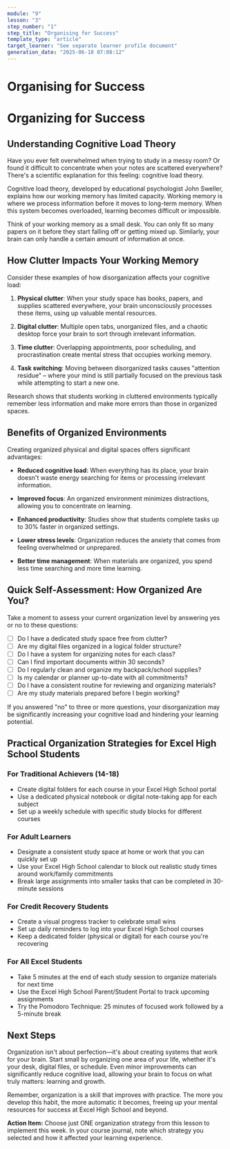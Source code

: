 ```yaml
---
module: "9"
lesson: "3"
step_number: "1"
step_title: "Organising for Success"
template_type: "article"
target_learner: "See separate learner profile document"
generation_date: "2025-06-10 07:08:12"
---
```


# Organising for Success

# Organizing for Success

## Understanding Cognitive Load Theory

Have you ever felt overwhelmed when trying to study in a messy room? Or found it difficult to concentrate when your notes are scattered everywhere? There's a scientific explanation for this feeling: cognitive load theory.

Cognitive load theory, developed by educational psychologist John Sweller, explains how our working memory has limited capacity. Working memory is where we process information before it moves to long-term memory. When this system becomes overloaded, learning becomes difficult or impossible.

Think of your working memory as a small desk. You can only fit so many papers on it before they start falling off or getting mixed up. Similarly, your brain can only handle a certain amount of information at once.

## How Clutter Impacts Your Working Memory

Consider these examples of how disorganization affects your cognitive load:

1. **Physical clutter**: When your study space has books, papers, and supplies scattered everywhere, your brain unconsciously processes these items, using up valuable mental resources.

2. **Digital clutter**: Multiple open tabs, unorganized files, and a chaotic desktop force your brain to sort through irrelevant information.

3. **Time clutter**: Overlapping appointments, poor scheduling, and procrastination create mental stress that occupies working memory.

4. **Task switching**: Moving between disorganized tasks causes "attention residue" – where your mind is still partially focused on the previous task while attempting to start a new one.

Research shows that students working in cluttered environments typically remember less information and make more errors than those in organized spaces.

## Benefits of Organized Environments

Creating organized physical and digital spaces offers significant advantages:

- **Reduced cognitive load**: When everything has its place, your brain doesn't waste energy searching for items or processing irrelevant information.

- **Improved focus**: An organized environment minimizes distractions, allowing you to concentrate on learning.

- **Enhanced productivity**: Studies show that students complete tasks up to 30% faster in organized settings.

- **Lower stress levels**: Organization reduces the anxiety that comes from feeling overwhelmed or unprepared.

- **Better time management**: When materials are organized, you spend less time searching and more time learning.

## Quick Self-Assessment: How Organized Are You?

Take a moment to assess your current organization level by answering yes or no to these questions:

- [ ] Do I have a dedicated study space free from clutter?
- [ ] Are my digital files organized in a logical folder structure?
- [ ] Do I have a system for organizing notes for each class?
- [ ] Can I find important documents within 30 seconds?
- [ ] Do I regularly clean and organize my backpack/school supplies?
- [ ] Is my calendar or planner up-to-date with all commitments?
- [ ] Do I have a consistent routine for reviewing and organizing materials?
- [ ] Are my study materials prepared before I begin working?

If you answered "no" to three or more questions, your disorganization may be significantly increasing your cognitive load and hindering your learning potential.

## Practical Organization Strategies for Excel High School Students

### For Traditional Achievers (14-18)
* Create digital folders for each course in your Excel High School portal
* Use a dedicated physical notebook or digital note-taking app for each subject
* Set up a weekly schedule with specific study blocks for different courses

### For Adult Learners
* Designate a consistent study space at home or work that you can quickly set up
* Use your Excel High School calendar to block out realistic study times around work/family commitments
* Break large assignments into smaller tasks that can be completed in 30-minute sessions

### For Credit Recovery Students
* Create a visual progress tracker to celebrate small wins
* Set up daily reminders to log into your Excel High School courses
* Keep a dedicated folder (physical or digital) for each course you're recovering

### For All Excel Students
* Take 5 minutes at the end of each study session to organize materials for next time
* Use the Excel High School Parent/Student Portal to track upcoming assignments
* Try the Pomodoro Technique: 25 minutes of focused work followed by a 5-minute break

## Next Steps

Organization isn't about perfection—it's about creating systems that work for your brain. Start small by organizing one area of your life, whether it's your desk, digital files, or schedule. Even minor improvements can significantly reduce cognitive load, allowing your brain to focus on what truly matters: learning and growth.

Remember, organization is a skill that improves with practice. The more you develop this habit, the more automatic it becomes, freeing up your mental resources for success at Excel High School and beyond.

**Action Item:** Choose just ONE organization strategy from this lesson to implement this week. In your course journal, note which strategy you selected and how it affected your learning experience.